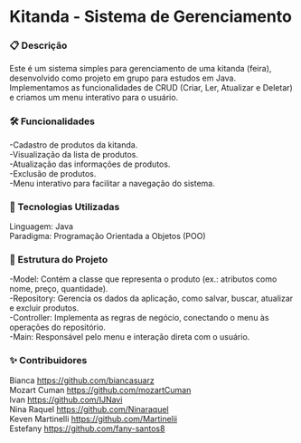 # Kitanda - Sistema de Gerenciamento<br>
### 📋 Descrição
Este é um sistema simples para gerenciamento de uma kitanda (feira), desenvolvido como projeto em grupo para estudos em Java. Implementamos as funcionalidades de CRUD (Criar, Ler, Atualizar e Deletar) e criamos um menu interativo para o usuário.
<br>
### 🛠️ Funcionalidades
-Cadastro de produtos da kitanda.<br>
-Visualização da lista de produtos.<br>
-Atualização das informações de produtos.<br>
-Exclusão de produtos.<br>
-Menu interativo para facilitar a navegação do sistema.<br>

### 🚀 Tecnologias Utilizadas
Linguagem: Java<br>
Paradigma: Programação Orientada a Objetos (POO)<br>

### 📂 Estrutura do Projeto
-Model: Contém a classe que representa o produto (ex.: atributos como nome, preço, quantidade).<br>
-Repository: Gerencia os dados da aplicação, como salvar, buscar, atualizar e excluir produtos.<br>
-Controller: Implementa as regras de negócio, conectando o menu às operações do repositório.<br>
-Main: Responsável pelo menu e interação direta com o usuário.<br>

### ✨ Contribuidores
Bianca            https://github.com/biancasuarz <br>
Mozart Cuman      https://github.com/mozartCuman <br>
Ivan              https://github.com/IJNavi <br>
Nina Raquel       https://github.com/Ninaraquel <br>
Keven Martinelli  https://github.com/Martinelii <br>
Estefany          https://github.com/fany-santos8
